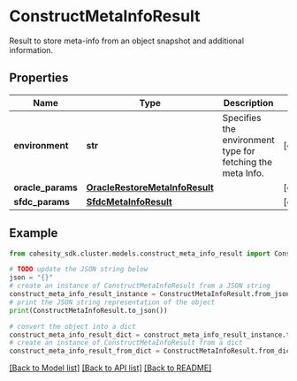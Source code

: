 # ConstructMetaInfoResult

Result to store meta-info from an object snapshot and additional information.

## Properties

Name | Type | Description | Notes
------------ | ------------- | ------------- | -------------
**environment** | **str** | Specifies the environment type for fetching the meta Info. | [optional] 
**oracle_params** | [**OracleRestoreMetaInfoResult**](OracleRestoreMetaInfoResult.md) |  | [optional] 
**sfdc_params** | [**SfdcMetaInfoResult**](SfdcMetaInfoResult.md) |  | [optional] 

## Example

```python
from cohesity_sdk.cluster.models.construct_meta_info_result import ConstructMetaInfoResult

# TODO update the JSON string below
json = "{}"
# create an instance of ConstructMetaInfoResult from a JSON string
construct_meta_info_result_instance = ConstructMetaInfoResult.from_json(json)
# print the JSON string representation of the object
print(ConstructMetaInfoResult.to_json())

# convert the object into a dict
construct_meta_info_result_dict = construct_meta_info_result_instance.to_dict()
# create an instance of ConstructMetaInfoResult from a dict
construct_meta_info_result_from_dict = ConstructMetaInfoResult.from_dict(construct_meta_info_result_dict)
```
[[Back to Model list]](../README.md#documentation-for-models) [[Back to API list]](../README.md#documentation-for-api-endpoints) [[Back to README]](../README.md)


